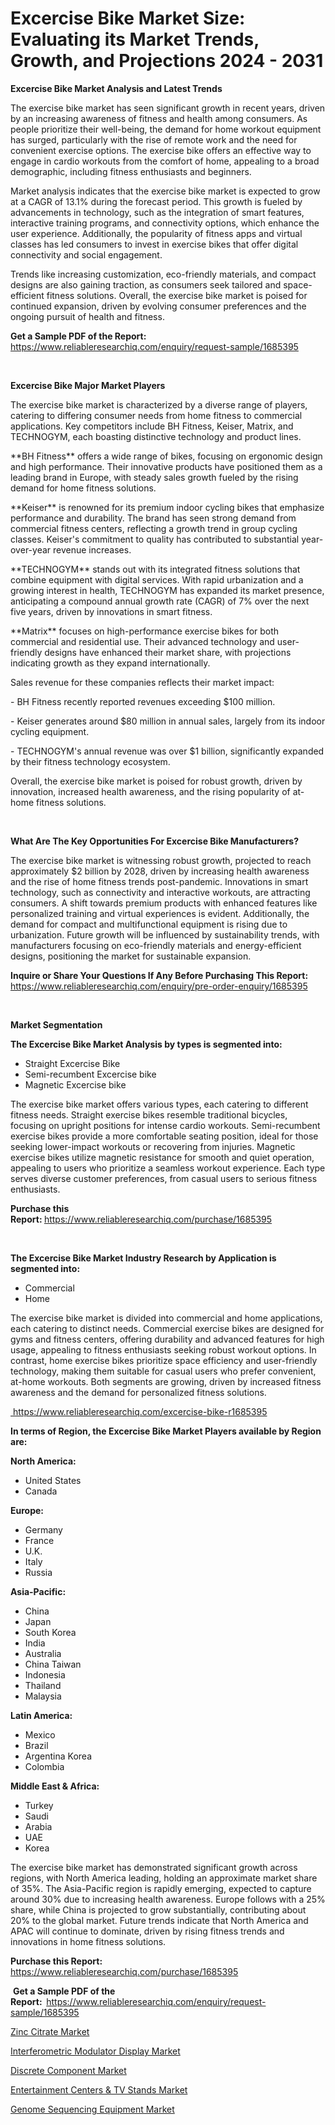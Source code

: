 <p><h1>Excercise Bike Market Size: Evaluating its Market Trends, Growth, and Projections 2024 - 2031</h1></p><p><strong>Excercise Bike Market Analysis and Latest Trends</strong></p>
<p><p>The exercise bike market has seen significant growth in recent years, driven by an increasing awareness of fitness and health among consumers. As people prioritize their well-being, the demand for home workout equipment has surged, particularly with the rise of remote work and the need for convenient exercise options. The exercise bike offers an effective way to engage in cardio workouts from the comfort of home, appealing to a broad demographic, including fitness enthusiasts and beginners.</p><p>Market analysis indicates that the exercise bike market is expected to grow at a CAGR of 13.1% during the forecast period. This growth is fueled by advancements in technology, such as the integration of smart features, interactive training programs, and connectivity options, which enhance the user experience. Additionally, the popularity of fitness apps and virtual classes has led consumers to invest in exercise bikes that offer digital connectivity and social engagement.</p><p>Trends like increasing customization, eco-friendly materials, and compact designs are also gaining traction, as consumers seek tailored and space-efficient fitness solutions. Overall, the exercise bike market is poised for continued expansion, driven by evolving consumer preferences and the ongoing pursuit of health and fitness.</p></p>
<p><strong>Get a Sample PDF of the Report:&nbsp;</strong> <a href="https://www.reliableresearchiq.com/enquiry/request-sample/1685395?utm_campaign=1088&utm_medium=2&utm_source=Github&utm_content=ia&utm_term=06102024&utm_id=excercise-bike">https://www.reliableresearchiq.com/enquiry/request-sample/1685395</a></p>
<p>&nbsp;</p>
<p><strong>Excercise Bike Major Market Players</strong></p>
<p><p>The exercise bike market is characterized by a diverse range of players, catering to differing consumer needs from home fitness to commercial applications. Key competitors include BH Fitness, Keiser, Matrix, and TECHNOGYM, each boasting distinctive technology and product lines.</p><p>**BH Fitness** offers a wide range of bikes, focusing on ergonomic design and high performance. Their innovative products have positioned them as a leading brand in Europe, with steady sales growth fueled by the rising demand for home fitness solutions. </p><p>**Keiser** is renowned for its premium indoor cycling bikes that emphasize performance and durability. The brand has seen strong demand from commercial fitness centers, reflecting a growth trend in group cycling classes. Keiser's commitment to quality has contributed to substantial year-over-year revenue increases.</p><p>**TECHNOGYM** stands out with its integrated fitness solutions that combine equipment with digital services. With rapid urbanization and a growing interest in health, TECHNOGYM has expanded its market presence, anticipating a compound annual growth rate (CAGR) of 7% over the next five years, driven by innovations in smart fitness.</p><p>**Matrix** focuses on high-performance exercise bikes for both commercial and residential use. Their advanced technology and user-friendly designs have enhanced their market share, with projections indicating growth as they expand internationally.</p><p>Sales revenue for these companies reflects their market impact: </p><p>- BH Fitness recently reported revenues exceeding $100 million.</p><p>- Keiser generates around $80 million in annual sales, largely from its indoor cycling equipment.</p><p>- TECHNOGYM's annual revenue was over $1 billion, significantly expanded by their fitness technology ecosystem.</p><p>Overall, the exercise bike market is poised for robust growth, driven by innovation, increased health awareness, and the rising popularity of at-home fitness solutions.</p></p>
<p>&nbsp;</p>
<p><strong>What Are The Key Opportunities For Excercise Bike Manufacturers?</strong></p>
<p><p>The exercise bike market is witnessing robust growth, projected to reach approximately $2 billion by 2028, driven by increasing health awareness and the rise of home fitness trends post-pandemic. Innovations in smart technology, such as connectivity and interactive workouts, are attracting consumers. A shift towards premium products with enhanced features like personalized training and virtual experiences is evident. Additionally, the demand for compact and multifunctional equipment is rising due to urbanization. Future growth will be influenced by sustainability trends, with manufacturers focusing on eco-friendly materials and energy-efficient designs, positioning the market for sustainable expansion.</p></p>
<p><strong>Inquire or Share Your Questions If Any Before Purchasing This Report:</strong> <a href="https://www.reliableresearchiq.com/enquiry/pre-order-enquiry/1685395?utm_campaign=1088&utm_medium=2&utm_source=Github&utm_content=ia&utm_term=06102024&utm_id=excercise-bike">https://www.reliableresearchiq.com/enquiry/pre-order-enquiry/1685395</a></p>
<p>&nbsp;</p>
<p><strong>Market Segmentation</strong></p>
<p><strong>The Excercise Bike Market Analysis by types is segmented into:</strong></p>
<p><ul><li>Straight Excercise Bike</li><li>Semi-recumbent Excercise bike</li><li>Magnetic Excercise bike</li></ul></p>
<p><p>The exercise bike market offers various types, each catering to different fitness needs. Straight exercise bikes resemble traditional bicycles, focusing on upright positions for intense cardio workouts. Semi-recumbent exercise bikes provide a more comfortable seating position, ideal for those seeking lower-impact workouts or recovering from injuries. Magnetic exercise bikes utilize magnetic resistance for smooth and quiet operation, appealing to users who prioritize a seamless workout experience. Each type serves diverse customer preferences, from casual users to serious fitness enthusiasts.</p></p>
<p><strong>Purchase this Report:&nbsp;</strong><a href="https://www.reliableresearchiq.com/purchase/1685395?utm_campaign=1088&utm_medium=2&utm_source=Github&utm_content=ia&utm_term=06102024&utm_id=excercise-bike">https://www.reliableresearchiq.com/purchase/1685395</a></p>
<p>&nbsp;</p>
<p><strong>The Excercise Bike Market Industry Research by Application is segmented into:</strong></p>
<p><ul><li>Commercial</li><li>Home</li></ul></p>
<p><p>The exercise bike market is divided into commercial and home applications, each catering to distinct needs. Commercial exercise bikes are designed for gyms and fitness centers, offering durability and advanced features for high usage, appealing to fitness enthusiasts seeking robust workout options. In contrast, home exercise bikes prioritize space efficiency and user-friendly technology, making them suitable for casual users who prefer convenient, at-home workouts. Both segments are growing, driven by increased fitness awareness and the demand for personalized fitness solutions.</p></p>
<p><a href="https://www.reliableresearchiq.com/excercise-bike-r1685395?utm_campaign=1088&utm_medium=2&utm_source=Github&utm_content=ia&utm_term=06102024&utm_id=excercise-bike">&nbsp;https://www.reliableresearchiq.com/excercise-bike-r1685395</a></p>
<p><strong>In terms of Region, the Excercise Bike Market Players available by Region are:</strong></p>
<p>
    <p> <strong> North America: </strong>
        <ul>
            <li>United States</li>
            <li>Canada</li>
        </ul>
        </p> 
    <p> <strong> Europe: </strong>
        <ul>
            <li>Germany</li>
            <li>France</li>
            <li>U.K.</li>
            <li>Italy</li>
            <li>Russia</li>
        </ul>
        </p> 
    <p> <strong> Asia-Pacific: </strong>
        <ul>
            <li>China</li>
            <li>Japan</li>
            <li>South Korea</li>
            <li>India</li>
            <li>Australia</li>
            <li>China Taiwan</li>
            <li>Indonesia</li>
            <li>Thailand</li>
            <li>Malaysia</li>
        </ul>
        </p> 
    <p> <strong> Latin America: </strong>
        <ul>
            <li>Mexico</li>
            <li>Brazil</li>
            <li>Argentina Korea</li>
            <li>Colombia</li>
        </ul>
        </p> 
    <p> <strong> Middle East & Africa: </strong>
        <ul>
            <li>Turkey</li>
            <li>Saudi</li>
            <li>Arabia</li>
            <li>UAE</li>
            <li>Korea</li>
        </ul>
    </p>
    </p>
<p><p>The exercise bike market has demonstrated significant growth across regions, with North America leading, holding an approximate market share of 35%. The Asia-Pacific region is rapidly emerging, expected to capture around 30% due to increasing health awareness. Europe follows with a 25% share, while China is projected to grow substantially, contributing about 20% to the global market. Future trends indicate that North America and APAC will continue to dominate, driven by rising fitness trends and innovations in home fitness solutions.</p></p>
<p><strong>Purchase this Report: </strong><a href="https://www.reliableresearchiq.com/purchase/1685395?utm_campaign=1088&utm_medium=2&utm_source=Github&utm_content=ia&utm_term=06102024&utm_id=excercise-bike">https://www.reliableresearchiq.com/purchase/1685395</a></p>
<p>&nbsp;<strong>Get a Sample PDF of the Report:&nbsp;&nbsp;</strong><a href="https://www.reliableresearchiq.com/enquiry/request-sample/1685395?utm_campaign=1088&utm_medium=2&utm_source=Github&utm_content=ia&utm_term=06102024&utm_id=excercise-bike">https://www.reliableresearchiq.com/enquiry/request-sample/1685395</a></p>
<p><strong></strong></p>
<p><p><a href="https://www.linkedin.com/pulse/zinc-citrate-market-revolution-size-share-emerging-trends-2024-gvh0f?utm_campaign=1088&utm_medium=2&utm_source=Github&utm_content=ia&utm_term=06102024&utm_id=excercise-bike">Zinc Citrate Market</a></p><p><a href="https://issuu.com/reportprime-2/docs/interferometric-modulator-display-m_60779c6d35f457?utm_campaign=1088&utm_medium=2&utm_source=Github&utm_content=ia&utm_term=06102024&utm_id=excercise-bike">Interferometric Modulator Display Market</a></p><p><a href="https://issuu.com/reportprime-2/docs/discrete-component-market-size-2030_5f6bcda63af418?utm_campaign=1088&utm_medium=2&utm_source=Github&utm_content=ia&utm_term=06102024&utm_id=excercise-bike">Discrete Component Market</a></p><p><a href="https://www.linkedin.com/pulse/regional-adaptations-global-entertainment-centers-tv-hx50e?utm_campaign=1088&utm_medium=2&utm_source=Github&utm_content=ia&utm_term=06102024&utm_id=excercise-bike">Entertainment Centers & TV Stands Market</a></p><p><a href="https://github.com/jorietygi/Market-Research-Report-List-1/blob/main/genome-sequencing-equipment-market.md?utm_campaign=1088&utm_medium=2&utm_source=Github&utm_content=ia&utm_term=06102024&utm_id=excercise-bike">Genome Sequencing Equipment Market</a></p></p>
